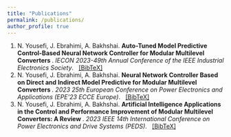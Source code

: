 ```yaml
---
title: "Publications"
permalink: /publications/
author_profile: true
---
```


<ol>
  <li>
    N. Yousefi, J. Ebrahimi, A. Bakhshai. 
    <a href="https://ieeexplore.ieee.org/abstract/document/10312231" style="font-weight: bold; text-decoration: none;">
      Auto-Tuned Model Predictive Control-Based Neural Network Controller for Modular Multilevel Converters
    </a>. 
    <em>IECON 2023-49th Annual Conference of the IEEE Industrial Electronics Society</em>.  <a href="{{ site.baseurl }}/assets/bib/NY-JE-AB-PEDS2023" style="margin-left: 8px;">[BibTeX]</a>
  </li>

  <li>
    N. Yousefi, J. Ebrahimi, A. Bakhshai. 
    <a href="https://ieeexplore.ieee.org/abstract/document/10264657" style="font-weight: bold; text-decoration: none;">
      Neural Network Controller Based on Direct and Indirect Model Predictive for Modular Multilevel Converters
    </a>. 
    <em>2023 25th European Conference on Power Electronics and Applications (EPE'23 ECCE Europe)</em>.  <a href="{{ site.baseurl }}/assets/bib/NY-JE-AB-EPE2023" style="margin-left: 8px;">[BibTeX]</a>
  </li>

  <li>
    N. Yousefi, J. Ebrahimi, A. Bakhshai. 
    <a href="https://ieeexplore.ieee.org/abstract/document/10246700" style="font-weight: bold; text-decoration: none;">
      Artificial Intelligence Applications in the Control and Performance Improvement of Modular Multilevel Converters: A Review
    </a>. 
    <em>2023 IEEE 14th International Conference on Power Electronics and Drive Systems (PEDS)</em>.  <a href="{{ site.baseurl }}/assets/bib/NY-JE-AB-IECON2023" style="margin-left: 8px;">[BibTeX]</a>
  </li>
</ol>
